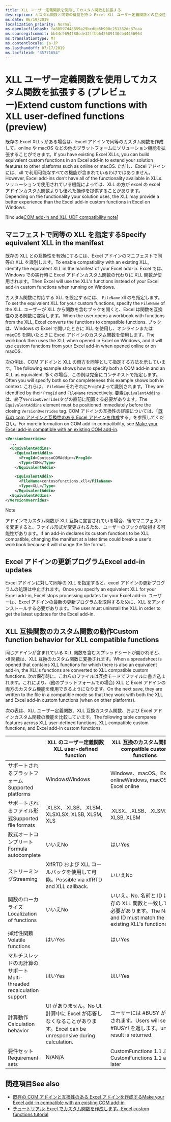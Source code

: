 ```yaml
---
title: XLL ユーザー定義関数を使用してカスタム関数を拡張する
description: カスタム関数と同等の機能を持つ Excel XLL ユーザー定義関数との互換性を有効にする (プレビュー)
ms.date: 06/19/2019
localization_priority: Normal
ms.openlocfilehash: fa80597d48859a29bcdbb5b900c251382dc87caa
ms.sourcegitcommit: bb44c9694f88cde32ffbb642689130db44456964
ms.translationtype: MT
ms.contentlocale: ja-JP
ms.lasthandoff: 07/17/2019
ms.locfileid: "35771654"
---
```

# <a name="extend-custom-functions-with-xll-user-defined-functions-preview"></a><span data-ttu-id="318db-103">XLL ユーザー定義関数を使用してカスタム関数を拡張する (プレビュー)</span><span class="sxs-lookup"><span data-stu-id="318db-103">Extend custom functions with XLL user-defined functions (preview)</span></span>

<span data-ttu-id="318db-104">既存の Excel XLLs がある場合は、Excel アドインで同等のカスタム関数を作成して、online や macOS などの他のプラットフォームにソリューション機能を拡張することができます。</span><span class="sxs-lookup"><span data-stu-id="318db-104">If you have existing Excel XLLs, you can build equivalent custom functions in an Excel add-in to extend your solution features to other platforms such as online or macOS.</span></span> <span data-ttu-id="318db-105">ただし、Excel アドインには、xll で利用可能なすべての機能が含まれているわけではありません。</span><span class="sxs-lookup"><span data-stu-id="318db-105">However, Excel add-ins don't have all of the functionality available in XLLs.</span></span> <span data-ttu-id="318db-106">ソリューションで使用されている機能によっては、XLL の方が excel の excel アドインカスタム関数よりも優れた操作を提供することがあります。</span><span class="sxs-lookup"><span data-stu-id="318db-106">Depending on the functionality your solution uses, the XLL may provide a better experience than the Excel add-in custom functions in Excel on Windows.</span></span>

[!include[COM add-in and XLL UDF compatibility note](../includes/xll-compatibility-note.md)]

## <a name="specify-equivalent-xll-in-the-manifest"></a><span data-ttu-id="318db-107">マニフェストで同等の XLL を指定する</span><span class="sxs-lookup"><span data-stu-id="318db-107">Specify equivalent XLL in the manifest</span></span>

<span data-ttu-id="318db-108">既存の XLL との互換性を有効にするには、Excel アドインのマニフェストで同等の XLL を識別します。</span><span class="sxs-lookup"><span data-stu-id="318db-108">To enable compatibility with an existing XLL, identify the equivalent XLL in the manifest of your Excel add-in.</span></span> <span data-ttu-id="318db-109">Excel では、Windows での実行時に Excel アドインカスタム関数の代わりに XLL 関数が使用されます。</span><span class="sxs-lookup"><span data-stu-id="318db-109">Then Excel will use the XLL's functions instead of your Excel add-in custom functions when running on Windows.</span></span>

<span data-ttu-id="318db-110">カスタム関数に対応する XLL を設定するには、 `FileName` xll のを指定します。</span><span class="sxs-lookup"><span data-stu-id="318db-110">To set the equivalent XLL for your custom functions, specify the `FileName` of the XLL.</span></span> <span data-ttu-id="318db-111">ユーザーが XLL から関数を含むブックを開くと、Excel は関数を互換性のある関数に変換します。</span><span class="sxs-lookup"><span data-stu-id="318db-111">When the user opens a workbook with functions from the XLL, Excel converts the functions to compatible functions.</span></span> <span data-ttu-id="318db-112">ブックは、Windows の Excel で開いたときに XLL を使用し、オンラインまたは macOS を開いたときに Excel アドインのカスタム関数を使用します。</span><span class="sxs-lookup"><span data-stu-id="318db-112">The workbook then uses the XLL when opened in Excel on Windows, and it will use custom functions from your Excel add-in when opened online or on macOS.</span></span>

<span data-ttu-id="318db-113">次の例は、COM アドインと XLL の両方を同等として指定する方法を示しています。</span><span class="sxs-lookup"><span data-stu-id="318db-113">The following example shows how to specify both a COM add-in and an XLL as equivalent.</span></span> <span data-ttu-id="318db-114">多くの場合、この例は完全にコンテキストで指定します。</span><span class="sxs-lookup"><span data-stu-id="318db-114">Often you will specify both so for completeness this example shows both in context.</span></span> <span data-ttu-id="318db-115">これらは、 `FileName`それぞれに`ProgId`よって識別されます。</span><span class="sxs-lookup"><span data-stu-id="318db-115">They are identified by their `ProgId` and `FileName` respectively.</span></span> <span data-ttu-id="318db-116">要素`EquivalentAddins`は、終了`VersionOverrides`タグの直前に配置する必要があります。</span><span class="sxs-lookup"><span data-stu-id="318db-116">The `EquivalentAddins` element must be positioned immediately before the closing `VersionOverrides` tag.</span></span> <span data-ttu-id="318db-117">COM アドインの互換性の詳細については、「[既存の com アドインと互換性のある Excel アドインを作成](../develop/make-office-add-in-compatible-with-existing-com-add-in.md)する」を参照してください。</span><span class="sxs-lookup"><span data-stu-id="318db-117">For more information on COM add-in compatibility, see [Make your Excel add-in compatible with an existing COM add-in](../develop/make-office-add-in-compatible-with-existing-com-add-in.md).</span></span>

```xml
<VersionOverrides>
  ...
  <EquivalentAddins>
    <EquivalentAddin>
      <ProgId>ContosoCOMAddin</ProgId>
      <Type>COM</Type>
    </EquivalentAddin>

    <EquivalentAddin>
      <FileName>contosofunctions.xll</FileName>
      <Type>XLL</Type>
    </EquivalentAddin>
  <EquivalentAddins>
</VersionOverrides>
```

> [!NOTE]
> <span data-ttu-id="318db-118">アドインでカスタム関数が XLL 互換に宣言されている場合、後でマニフェストを変更すると、ファイル形式が変更されるため、ユーザーのブックが破損する可能性があります。</span><span class="sxs-lookup"><span data-stu-id="318db-118">If an add-in declares its custom functions to be XLL compatible, changing the manifest at a later time could break a user’s workbook because it will change the file format.</span></span>

## <a name="excel-add-in-updates"></a><span data-ttu-id="318db-119">Excel アドインの更新プログラム</span><span class="sxs-lookup"><span data-stu-id="318db-119">Excel add-in updates</span></span>

<span data-ttu-id="318db-120">Excel アドインに対して同等の XLL を指定すると、excel アドインの更新プログラムの処理は中止されます。</span><span class="sxs-lookup"><span data-stu-id="318db-120">Once you specify an equivalent XLL for your Excel add-in, Excel stops processing updates for your Excel add-in.</span></span> <span data-ttu-id="318db-121">ユーザーは、Excel アドインの最新の更新プログラムを取得するために、XLL をアンインストールする必要があります。</span><span class="sxs-lookup"><span data-stu-id="318db-121">The user must uninstall the XLL in order to get the latest updates for the Excel add-in.</span></span>

## <a name="custom-function-behavior-for-xll-compatible-functions"></a><span data-ttu-id="318db-122">XLL 互換関数のカスタム関数の動作</span><span class="sxs-lookup"><span data-stu-id="318db-122">Custom function behavior for XLL compatible functions</span></span>

<span data-ttu-id="318db-123">同じアドインが含まれている XLL 関数を含むスプレッドシートが開かれると、xll 関数は、XLL 互換のカスタム関数に変換されます。</span><span class="sxs-lookup"><span data-stu-id="318db-123">When a spreadsheet is opened that contains XLL functions for which there is also an equivalent add-in, the XLL's functions are converted to XLL compatible custom functions.</span></span> <span data-ttu-id="318db-124">次の保存時に、これらのファイルは互換モードでファイルに書き込まれます。これにより、(他のプラットフォームでの場合) XLL と Excel アドインの両方のカスタム機能を使用できるようになります。</span><span class="sxs-lookup"><span data-stu-id="318db-124">On the next save, they are written to the file in a compatible mode so that they work with both the XLL and Excel add-in custom functions (when on other platforms).</span></span>

<span data-ttu-id="318db-125">次の表は、XLL ユーザー定義関数、XLL 互換カスタム関数、および Excel アドインカスタム関数の機能を比較しています。</span><span class="sxs-lookup"><span data-stu-id="318db-125">The following table compares features across XLL user-defined functions, XLL compatible custom functions, and Excel add-in custom functions.</span></span>

|         |<span data-ttu-id="318db-126">XLL のユーザー定義関数</span><span class="sxs-lookup"><span data-stu-id="318db-126">XLL user-defined function</span></span> |<span data-ttu-id="318db-127">XLL 互換のカスタム関数</span><span class="sxs-lookup"><span data-stu-id="318db-127">XLL compatible custom functions</span></span> |<span data-ttu-id="318db-128">Excel アドインのカスタム関数</span><span class="sxs-lookup"><span data-stu-id="318db-128">Excel add-in custom function</span></span> |
|---------|---------|---------|---------|
| <span data-ttu-id="318db-129">サポートされるプラットフォーム</span><span class="sxs-lookup"><span data-stu-id="318db-129">Supported platforms</span></span> | <span data-ttu-id="318db-130">Windows</span><span class="sxs-lookup"><span data-stu-id="318db-130">Windows</span></span> | <span data-ttu-id="318db-131">Windows、macOS、Excel online</span><span class="sxs-lookup"><span data-stu-id="318db-131">Windows, macOS, Excel online</span></span> | <span data-ttu-id="318db-132">Windows、macOS、Excel online</span><span class="sxs-lookup"><span data-stu-id="318db-132">Windows, macOS, Excel online</span></span> |
| <span data-ttu-id="318db-133">サポートされるファイル形式</span><span class="sxs-lookup"><span data-stu-id="318db-133">Supported file formats</span></span> | <span data-ttu-id="318db-134">.XLSX、.XLSB、.XLSM、XLS</span><span class="sxs-lookup"><span data-stu-id="318db-134">XLSX, XLSB, XLSM, XLS</span></span> | <span data-ttu-id="318db-135">.XLSX、.XLSB、.XLSM</span><span class="sxs-lookup"><span data-stu-id="318db-135">XLSX, XLSB, XLSM</span></span> | <span data-ttu-id="318db-136">.XLSX、.XLSB、.XLSM</span><span class="sxs-lookup"><span data-stu-id="318db-136">XLSX, XLSB, XLSM</span></span> |
| <span data-ttu-id="318db-137">数式オートコンプリート</span><span class="sxs-lookup"><span data-stu-id="318db-137">Formula autocomplete</span></span> | <span data-ttu-id="318db-138">いいえ</span><span class="sxs-lookup"><span data-stu-id="318db-138">No</span></span> | <span data-ttu-id="318db-139">はい</span><span class="sxs-lookup"><span data-stu-id="318db-139">Yes</span></span> | <span data-ttu-id="318db-140">はい</span><span class="sxs-lookup"><span data-stu-id="318db-140">Yes</span></span> |
| <span data-ttu-id="318db-141">ストリーミング</span><span class="sxs-lookup"><span data-stu-id="318db-141">Streaming</span></span> | <span data-ttu-id="318db-142">XlfRTD および XLL コールバックを使用して可能。</span><span class="sxs-lookup"><span data-stu-id="318db-142">Possible via xlfRTD and XLL callback.</span></span> | <span data-ttu-id="318db-143">いいえ</span><span class="sxs-lookup"><span data-stu-id="318db-143">No</span></span> | <span data-ttu-id="318db-144">はい</span><span class="sxs-lookup"><span data-stu-id="318db-144">Yes</span></span> |
| <span data-ttu-id="318db-145">関数のローカライズ</span><span class="sxs-lookup"><span data-stu-id="318db-145">Localization of functions</span></span> | <span data-ttu-id="318db-146">いいえ</span><span class="sxs-lookup"><span data-stu-id="318db-146">No</span></span> | <span data-ttu-id="318db-147">いいえ。</span><span class="sxs-lookup"><span data-stu-id="318db-147">No.</span></span> <span data-ttu-id="318db-148">名前と ID は、既存の XLL 関数と一致している必要があります。</span><span class="sxs-lookup"><span data-stu-id="318db-148">The Name and ID must match the existing XLL's functions.</span></span> | <span data-ttu-id="318db-149">はい</span><span class="sxs-lookup"><span data-stu-id="318db-149">Yes</span></span> |
| <span data-ttu-id="318db-150">揮発性関数</span><span class="sxs-lookup"><span data-stu-id="318db-150">Volatile functions</span></span> | <span data-ttu-id="318db-151">はい</span><span class="sxs-lookup"><span data-stu-id="318db-151">Yes</span></span> | <span data-ttu-id="318db-152">はい</span><span class="sxs-lookup"><span data-stu-id="318db-152">Yes</span></span> | <span data-ttu-id="318db-153">はい</span><span class="sxs-lookup"><span data-stu-id="318db-153">Yes</span></span> |
| <span data-ttu-id="318db-154">マルチスレッドの再計算のサポート</span><span class="sxs-lookup"><span data-stu-id="318db-154">Multi-threaded recalculation support</span></span> | <span data-ttu-id="318db-155">はい</span><span class="sxs-lookup"><span data-stu-id="318db-155">Yes</span></span> | <span data-ttu-id="318db-156">はい</span><span class="sxs-lookup"><span data-stu-id="318db-156">Yes</span></span> | <span data-ttu-id="318db-157">はい</span><span class="sxs-lookup"><span data-stu-id="318db-157">Yes</span></span> |
| <span data-ttu-id="318db-158">計算動作</span><span class="sxs-lookup"><span data-stu-id="318db-158">Calculation behavior</span></span> | <span data-ttu-id="318db-159">UI がありません。</span><span class="sxs-lookup"><span data-stu-id="318db-159">No UI.</span></span> <span data-ttu-id="318db-160">計算中に Excel が応答しなくなることがあります。</span><span class="sxs-lookup"><span data-stu-id="318db-160">Excel can be unresponsive during calculation.</span></span> | <span data-ttu-id="318db-161">ユーザーには #BUSY が表示されます。</span><span class="sxs-lookup"><span data-stu-id="318db-161">Users will see #BUSY!</span></span> <span data-ttu-id="318db-162">を返します。</span><span class="sxs-lookup"><span data-stu-id="318db-162">until a result is returned.</span></span> | <span data-ttu-id="318db-163">ユーザーには #BUSY が表示されます。</span><span class="sxs-lookup"><span data-stu-id="318db-163">Users will see #BUSY!</span></span> <span data-ttu-id="318db-164">を返します。</span><span class="sxs-lookup"><span data-stu-id="318db-164">until a result is returned.</span></span> |
| <span data-ttu-id="318db-165">要件セット</span><span class="sxs-lookup"><span data-stu-id="318db-165">Requirement sets</span></span> | <span data-ttu-id="318db-166">N/A</span><span class="sxs-lookup"><span data-stu-id="318db-166">N/A</span></span> | <span data-ttu-id="318db-167">CustomFunctions 1.1 以降</span><span class="sxs-lookup"><span data-stu-id="318db-167">CustomFunctions 1.1 and later</span></span> | <span data-ttu-id="318db-168">CustomFunctions 1.1 以降</span><span class="sxs-lookup"><span data-stu-id="318db-168">CustomFunctions 1.1 and later</span></span> |

## <a name="see-also"></a><span data-ttu-id="318db-169">関連項目</span><span class="sxs-lookup"><span data-stu-id="318db-169">See also</span></span>

- [<span data-ttu-id="318db-170">既存の COM アドインと互換性のある Excel アドインを作成する</span><span class="sxs-lookup"><span data-stu-id="318db-170">Make your Excel add-in compatible with an existing COM add-in</span></span>](../develop/make-office-add-in-compatible-with-existing-com-add-in.md)
- [<span data-ttu-id="318db-171">チュートリアル: Excel でカスタム関数を作成します。</span><span class="sxs-lookup"><span data-stu-id="318db-171">Excel custom functions tutorial</span></span>](../tutorials/excel-tutorial-create-custom-functions.md)
